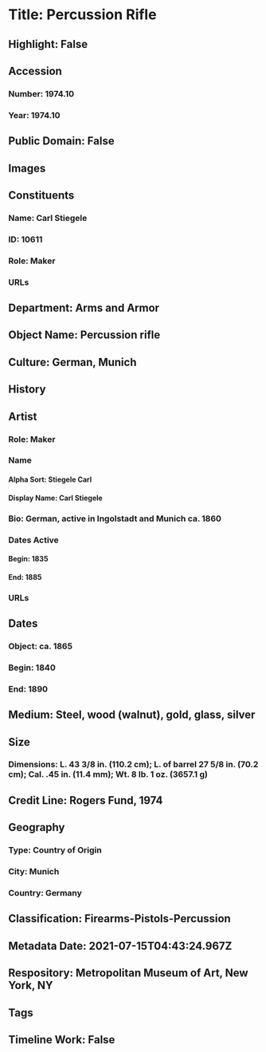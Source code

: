 # Title: Percussion Rifle
## Highlight: False
## Accession
### Number: 1974.10
### Year: 1974.10
## Public Domain: False
## Images
## Constituents
### Name: Carl Stiegele
### ID: 10611
### Role: Maker
### URLs
## Department: Arms and Armor
## Object Name: Percussion rifle
## Culture: German, Munich
## History
## Artist
### Role: Maker
### Name
#### Alpha Sort: Stiegele Carl
#### Display Name: Carl Stiegele
### Bio: German, active in Ingolstadt and Munich ca. 1860
### Dates Active
#### Begin: 1835
#### End: 1885
### URLs
## Dates
### Object: ca. 1865
### Begin: 1840
### End: 1890
## Medium: Steel, wood (walnut), gold, glass, silver
## Size
### Dimensions: L. 43 3/8 in. (110.2 cm); L. of barrel 27 5/8 in. (70.2 cm); Cal. .45 in. (11.4 mm); Wt. 8 lb. 1 oz. (3657.1 g)
## Credit Line: Rogers Fund, 1974
## Geography
### Type: Country of Origin
### City: Munich
### Country: Germany
## Classification: Firearms-Pistols-Percussion
## Metadata Date: 2021-07-15T04:43:24.967Z
## Respository: Metropolitan Museum of Art, New York, NY
## Tags
## Timeline Work: False